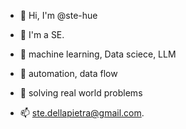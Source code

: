 - 👋 Hi, I'm @ste-hue

- 👀 I'm a SE.


- 🌱 machine learning, Data sciece, LLM 

- 💼 automation, data flow 

- 💞️ solving real world problems 

- 📫 ste.dellapietra@gmail.com.

<!---
ste-hue/ste-hue is a ✨ special ✨ repository because its `README.md` (this file) appears on your GitHub profile.
You can click the Preview link to take a look at your changes.
--->
